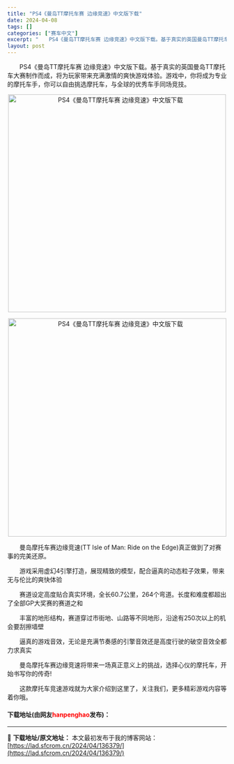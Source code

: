 ```yaml
---
title: "PS4《曼岛TT摩托车赛 边缘竞速》中文版下载"
date: 2024-04-08
tags: []
categories: ["赛车中文"]
excerpt: "　　PS4《曼岛TT摩托车赛 边缘竞速》中文版下载。基于真实的英国曼岛TT摩托车大赛制作而成，将为玩家带来充满激情的爽快游戏体验。游戏中，你将成为专业的摩托车手，你可以自由挑选摩托车，与全球的优秀车手同场竞技。 　　曼岛摩托车赛边缘竞速(TT Isle of Man: Ride on the Edg&hellip;"
layout: post
---
```


 <p>　　PS4《曼岛TT摩托车赛 边缘竞速》中文版下载。基于真实的英国曼岛TT摩托车大赛制作而成，将为玩家带来充满激情的爽快游戏体验。游戏中，你将成为专业的摩托车手，你可以自由挑选摩托车，与全球的优秀车手同场竞技。</p> <p align="center"><img align="" border="0" src="https://lad.sfcrom.cn/wp-content/uploads/2024/04/20240408_66137f76caf2c.webp" width="500" alt="PS4《曼岛TT摩托车赛 边缘竞速》中文版下载" /></p> <p align="center"><img align="" border="0" src="https://lad.sfcrom.cn/wp-content/uploads/2024/04/20240408_66137f771ede1.webp" width="501" alt="PS4《曼岛TT摩托车赛 边缘竞速》中文版下载" /></p> <p>　　曼岛摩托车赛边缘竞速(TT Isle of Man: Ride on the Edge)真正做到了对赛事的完美还原。</p> <p>　　游戏采用虚幻4引擎打造，展现精致的模型，配合逼真的动态粒子效果，带来无与伦比的爽快体验</p> <p>　　赛道设定高度贴合真实环境，全长60.7公里，264个弯道。长度和难度都超出了全部GP大奖赛的赛道之和</p> <p>　　丰富的地形结构，赛道穿过市街地、山路等不同地形，沿途有250次以上的机会要刮擦墙壁</p> <p>　　逼真的游戏音效，无论是充满节奏感的引擎音效还是高度行驶的破空音效全都力求真实</p> <p>　　曼岛摩托车赛边缘竞速将带来一场真正意义上的挑战，选择心仪的摩托车，开始书写你的传奇!</p> <p>　　这款摩托车竞速游戏就为大家介绍到这里了，关注我们，更多精彩游戏内容等着你哦。</p> <p><h4>下载地址(由网友<font color="red">hanpenghao</font>发布)：</h4></p> 

---
📖 **下载地址/原文地址：** 本文最初发布于我的博客网站：[https://lad.sfcrom.cn/2024/04/136379/](https://lad.sfcrom.cn/2024/04/136379/)
